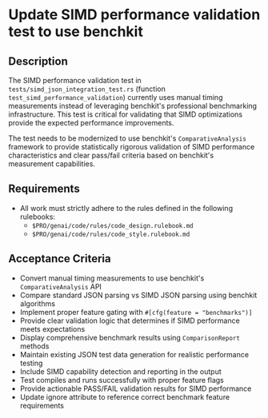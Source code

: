 # Update SIMD performance validation test to use benchkit

## Description

The SIMD performance validation test in `tests/simd_json_integration_test.rs` (function `test_simd_performance_validation`) currently uses manual timing measurements instead of leveraging benchkit's professional benchmarking infrastructure. This test is critical for validating that SIMD optimizations provide the expected performance improvements.

The test needs to be modernized to use benchkit's `ComparativeAnalysis` framework to provide statistically rigorous validation of SIMD performance characteristics and clear pass/fail criteria based on benchkit's measurement capabilities.

## Requirements

-   All work must strictly adhere to the rules defined in the following rulebooks:
    -   `$PRO/genai/code/rules/code_design.rulebook.md`
    -   `$PRO/genai/code/rules/code_style.rulebook.md`

## Acceptance Criteria

-   Convert manual timing measurements to use benchkit's `ComparativeAnalysis` API
-   Compare standard JSON parsing vs SIMD JSON parsing using benchkit algorithms
-   Implement proper feature gating with `#[cfg(feature = "benchmarks")]`
-   Provide clear validation logic that determines if SIMD performance meets expectations
-   Display comprehensive benchmark results using `ComparisonReport` methods
-   Maintain existing JSON test data generation for realistic performance testing
-   Include SIMD capability detection and reporting in the output
-   Test compiles and runs successfully with proper feature flags
-   Provide actionable PASS/FAIL validation results for SIMD performance
-   Update ignore attribute to reference correct benchmark feature requirements